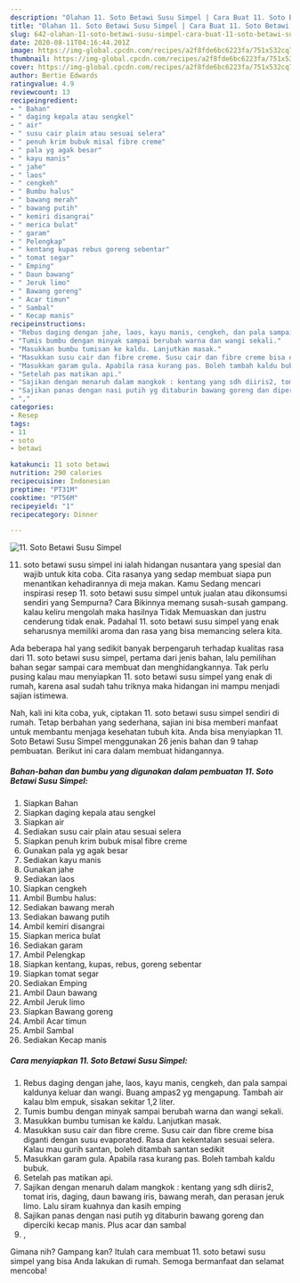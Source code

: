 ```yaml
---
description: "Olahan 11. Soto Betawi Susu Simpel | Cara Buat 11. Soto Betawi Susu Simpel Yang Sempurna"
title: "Olahan 11. Soto Betawi Susu Simpel | Cara Buat 11. Soto Betawi Susu Simpel Yang Sempurna"
slug: 642-olahan-11-soto-betawi-susu-simpel-cara-buat-11-soto-betawi-susu-simpel-yang-sempurna
date: 2020-08-11T04:16:44.201Z
image: https://img-global.cpcdn.com/recipes/a2f8fde6bc6223fa/751x532cq70/11-soto-betawi-susu-simpel-foto-resep-utama.jpg
thumbnail: https://img-global.cpcdn.com/recipes/a2f8fde6bc6223fa/751x532cq70/11-soto-betawi-susu-simpel-foto-resep-utama.jpg
cover: https://img-global.cpcdn.com/recipes/a2f8fde6bc6223fa/751x532cq70/11-soto-betawi-susu-simpel-foto-resep-utama.jpg
author: Bertie Edwards
ratingvalue: 4.9
reviewcount: 13
recipeingredient:
- " Bahan"
- " daging kepala atau sengkel"
- " air"
- " susu cair plain atau sesuai selera"
- " penuh krim bubuk misal fibre creme"
- " pala yg agak besar"
- " kayu manis"
- " jahe"
- " laos"
- " cengkeh"
- " Bumbu halus"
- " bawang merah"
- " bawang putih"
- " kemiri disangrai"
- " merica bulat"
- " garam"
- " Pelengkap"
- " kentang kupas rebus goreng sebentar"
- " tomat segar"
- " Emping"
- " Daun bawang"
- " Jeruk limo"
- " Bawang goreng"
- " Acar timun"
- " Sambal"
- " Kecap manis"
recipeinstructions:
- "Rebus daging dengan jahe, laos, kayu manis, cengkeh, dan pala sampai kaldunya keluar dan wangi. Buang ampas2 yg mengapung. Tambah air kalau blm empuk, sisakan sekitar 1,2 liter."
- "Tumis bumbu dengan minyak sampai berubah warna dan wangi sekali."
- "Masukkan bumbu tumisan ke kaldu. Lanjutkan masak."
- "Masukkan susu cair dan fibre creme. Susu cair dan fibre creme bisa diganti dengan susu evaporated. Rasa dan kekentalan sesuai selera. Kalau mau gurih santan, boleh ditambah santan sedikit"
- "Masukkan garam gula. Apabila rasa kurang pas. Boleh tambah kaldu bubuk."
- "Setelah pas matikan api."
- "Sajikan dengan menaruh dalam mangkok : kentang yang sdh diiris2, tomat iris, daging, daun bawang iris, bawang merah, dan perasan jeruk limo. Lalu siram kuahnya dan kasih emping"
- "Sajikan panas dengan nasi putih yg ditaburin bawang goreng dan diperciki kecap manis. Plus acar dan sambal"
- ","
categories:
- Resep
tags:
- 11
- soto
- betawi

katakunci: 11 soto betawi 
nutrition: 290 calories
recipecuisine: Indonesian
preptime: "PT31M"
cooktime: "PT56M"
recipeyield: "1"
recipecategory: Dinner

---
```



![11. Soto Betawi Susu Simpel](https://img-global.cpcdn.com/recipes/a2f8fde6bc6223fa/751x532cq70/11-soto-betawi-susu-simpel-foto-resep-utama.jpg)


11. soto betawi susu simpel ini ialah hidangan nusantara yang spesial dan wajib untuk kita coba. Cita rasanya yang sedap membuat siapa pun menantikan kehadirannya di meja makan.
Kamu Sedang mencari inspirasi resep 11. soto betawi susu simpel untuk jualan atau dikonsumsi sendiri yang Sempurna? Cara Bikinnya memang susah-susah gampang. kalau keliru mengolah maka hasilnya Tidak Memuaskan dan justru cenderung tidak enak. Padahal 11. soto betawi susu simpel yang enak seharusnya memiliki aroma dan rasa yang bisa memancing selera kita.



Ada beberapa hal yang sedikit banyak berpengaruh terhadap kualitas rasa dari 11. soto betawi susu simpel, pertama dari jenis bahan, lalu pemilihan bahan segar sampai cara membuat dan menghidangkannya. Tak perlu pusing kalau mau menyiapkan 11. soto betawi susu simpel yang enak di rumah, karena asal sudah tahu triknya maka hidangan ini mampu menjadi sajian istimewa.


Nah, kali ini kita coba, yuk, ciptakan 11. soto betawi susu simpel sendiri di rumah. Tetap berbahan yang sederhana, sajian ini bisa memberi manfaat untuk membantu menjaga kesehatan tubuh kita. Anda bisa menyiapkan 11. Soto Betawi Susu Simpel menggunakan 26 jenis bahan dan 9 tahap pembuatan. Berikut ini cara dalam membuat hidangannya.

<!--inarticleads1-->

##### Bahan-bahan dan bumbu yang digunakan dalam pembuatan 11. Soto Betawi Susu Simpel:

1. Siapkan  Bahan
1. Siapkan  daging kepala atau sengkel
1. Siapkan  air
1. Sediakan  susu cair plain atau sesuai selera
1. Siapkan  penuh krim bubuk misal fibre creme
1. Gunakan  pala yg agak besar
1. Sediakan  kayu manis
1. Gunakan  jahe
1. Sediakan  laos
1. Siapkan  cengkeh
1. Ambil  Bumbu halus:
1. Sediakan  bawang merah
1. Sediakan  bawang putih
1. Ambil  kemiri disangrai
1. Siapkan  merica bulat
1. Sediakan  garam
1. Ambil  Pelengkap
1. Siapkan  kentang, kupas, rebus, goreng sebentar
1. Siapkan  tomat segar
1. Sediakan  Emping
1. Ambil  Daun bawang
1. Ambil  Jeruk limo
1. Siapkan  Bawang goreng
1. Ambil  Acar timun
1. Ambil  Sambal
1. Sediakan  Kecap manis




<!--inarticleads2-->

##### Cara menyiapkan 11. Soto Betawi Susu Simpel:

1. Rebus daging dengan jahe, laos, kayu manis, cengkeh, dan pala sampai kaldunya keluar dan wangi. Buang ampas2 yg mengapung. Tambah air kalau blm empuk, sisakan sekitar 1,2 liter.
1. Tumis bumbu dengan minyak sampai berubah warna dan wangi sekali.
1. Masukkan bumbu tumisan ke kaldu. Lanjutkan masak.
1. Masukkan susu cair dan fibre creme. Susu cair dan fibre creme bisa diganti dengan susu evaporated. Rasa dan kekentalan sesuai selera. Kalau mau gurih santan, boleh ditambah santan sedikit
1. Masukkan garam gula. Apabila rasa kurang pas. Boleh tambah kaldu bubuk.
1. Setelah pas matikan api.
1. Sajikan dengan menaruh dalam mangkok : kentang yang sdh diiris2, tomat iris, daging, daun bawang iris, bawang merah, dan perasan jeruk limo. Lalu siram kuahnya dan kasih emping
1. Sajikan panas dengan nasi putih yg ditaburin bawang goreng dan diperciki kecap manis. Plus acar dan sambal
1. ,




Gimana nih? Gampang kan? Itulah cara membuat 11. soto betawi susu simpel yang bisa Anda lakukan di rumah. Semoga bermanfaat dan selamat mencoba!
